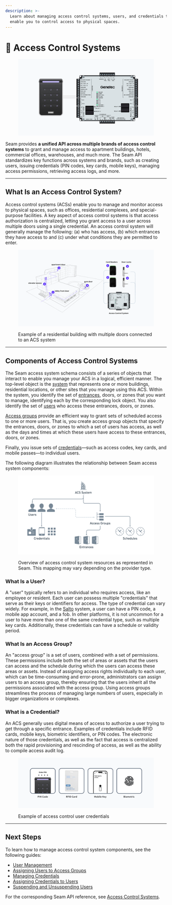 ```yaml
---
description: >-
  Learn about managing access control systems, users, and credentials that
  enable you to control access to physical spaces.
---
```


# 🏢 Access Control Systems

<figure><img src="../../.gitbook/assets/acs-cover.png" alt=""><figcaption></figcaption></figure>

Seam provides **a unified API across multiple brands of access control systems** to grant and manage access to apartment buildings, hotels, commercial offices, warehouses, and much more. The Seam API standardizes key functions across systems and brands, such as creating users, issuing credentials (PIN codes, key cards, mobile keys), managing access permissions, retrieving access logs, and more.&#x20;

***

## What Is an Access Control System?

Access control systems (ACSs) enable you to manage and monitor access to physical spaces, such as offices, residential complexes, and special-purpose facilities. A key aspect of access control systems is that access authorization is centralized, letting you grant access to a user across multiple doors using a single credential. An access control system will generally manage the following: (a) who has access, (b) which entrances they have access to and (c) under what conditions they are permitted to enter.

<figure><img src="../../.gitbook/assets/building-acs-example.png" alt=""><figcaption><p>Example of a residential building with multiple doors connected to an ACS system</p></figcaption></figure>

***

## Components of Access Control Systems&#x20;

The Seam access system schema consists of a series of objects that interact to enable you manage your ACS in a logical, efficient manner. The top-level object is the [system](../../api-clients/access-control-systems/systems/) that represents one or more buildings, residential locations, or other sites that you manage using this ACS. Within the system, you identify the set of [entrances](../../api-clients/access-control-systems/entrances/), doors, or zones that you want to manage, identifying each by the corresponding lock object. You also identify the set of [users](./#what-is-a-user) who access these entrances, doors, or zones.

[Access groups](./#what-is-an-access-group) provide an efficient way to grant sets of scheduled access to one or more users. That is, you create access group objects that specify the entrances, doors, or zones to which a set of users has access, as well as the days and times at which these users have access to these entrances, doors, or zones.

Finally, you issue sets of [credentials](./#what-is-a-credential)—such as access codes, key cards, and mobile passes—to individual users.

The following diagram illustrates the relationship between Seam access system components:

<figure><img src="../../.gitbook/assets/image (26).png" alt="Overview of access control system resources as represented in Seam. This mapping may vary depending on the provider type."><figcaption><p>Overview of access control system resources as represented in Seam. This mapping may vary depending on the provider type.</p></figcaption></figure>

### What Is a User?

A "user" typically refers to an individual who requires access, like an employee or resident. Each user can possess multiple "credentials" that serve as their keys or identifiers for access. The type of credential can vary widely. For example, in the [Salto](../../device-guides/salto-locks.md) system, a user can have a PIN code, a mobile app account, and a fob. In other platforms, it is not uncommon for a user to have more than one of the same credential type, such as multiple key cards. Additionally, these credentials can have a schedule or validity period.

### What Is an Access Group?

An "access group" is a set of users, combined with a set of permissions. These permissions include both the set of areas or assets that the users can access and the schedule during which the users can access these areas or assets. Instead of assigning access rights individually to each user, which can be time-consuming and error-prone, administrators can assign users to an access group, thereby ensuring that the users inherit all the permissions associated with the access group. Using access groups streamlines the process of managing large numbers of users, especially in bigger organizations or complexes.

### What is a Credential?

An ACS generally uses digital means of access to authorize a user trying to get through a specific entrance. Examples of credentials include RFID cards, mobile keys, biometric identifiers, or PIN codes. The electronic nature of those credentials, as well as the fact that access is centralized both the rapid provisioning and rescinding of access, as well as the ability to compile access audit log.

<figure><img src="../../.gitbook/assets/acs-credential-types.png" alt=""><figcaption><p>Example of access control user credentials</p></figcaption></figure>

***

## **Next Steps**

To learn how to manage access control system components, see the following guides:

* [User Management](user-management.md)
* [Assigning Users to Access Groups](assigning-users-to-access-groups.md)
* [Managing Credentials](../../capability-guides/access-systems/managing-credentials.md)
* [Assigning Credentials to Users](../../capability-guides/access-systems/assigning-credentials-to-users.md)
* [Suspending and Unsuspending Users](suspending-and-unsuspending-users.md)

For the corresponding Seam API reference, see [Access Control Systems](../../api-clients/access-control-systems/).
